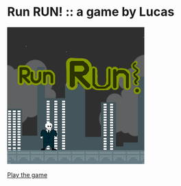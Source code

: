 # Run RUN! :: a game by Lucas

[![Play Run RUN!][screenshot]][screenshotlink]

[screenshot]: https://raw.githubusercontent.com/digitale-ronse/projectrun_Lucas/gh-pages/assets/screenshots/projectrun.png (Play Run RUN!)
[screenshotlink]: http://digitale-ronse.github.io/projectrun_Lucas/

[Play the game](http://digitale-ronse.github.io/projectrun_Lucas/)




